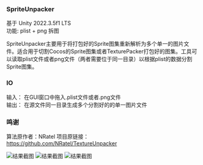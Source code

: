 ### SpriteUnpacker

基于 Unity 2022.3.5f1 LTS   
功能: plist + png 拆图

SpriteUnpacker主要用于将打包好的Sprite图集重新解析为多个单一的图片文件。适合用于切割Cocos的Sprite图集或者TexturePacker打包好的图集。工具可以读取plist文件或者png文件（两者需要位于同一目录）以根据plist的数据分割Sprite图集。

### IO
输入：
在GUI窗口中拖入.plist文件或者.png文件  
输出：
在源文件同一目录生成多个分割好的的单一图片文件 

 ### 鸣谢
 算法原作者：NRatel
 项目原链接：https://github.com/NRatel/TextureUnpacker


 ![结果截图](http://yangmingxian.com/assets/imgs/2023/007.png)
![结果截图](http://yangmingxian.com/assets/imgs/2023/008.png)
![结果截图](http://yangmingxian.com/assets/imgs/2023/009.png)



